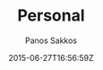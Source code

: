 ---
title: "Personal"
github: https://github.com/le4ker/personal-jekyll-theme
demo: https://le4ker.github.io/personal-jekyll-theme/
author: Panos Sakkos
ssg:
  - Jekyll
cms:
  - No Cms
date: 2015-06-27T16:56:59Z
github_branch: master
description: " :bowtie: { Personal } Jekyll theme"
stale: false
---